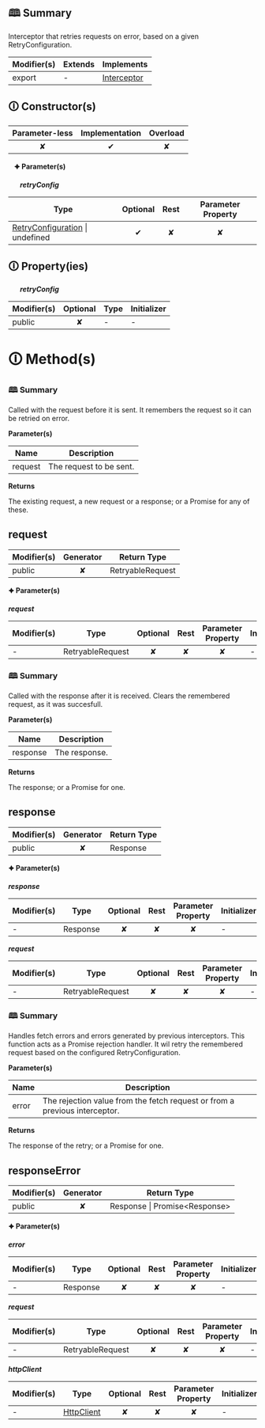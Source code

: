 ## &#128366; Summary

Interceptor that retries requests on error, based on a given RetryConfiguration.

| Modifier(s)                            | Extends                      | Implements                                    |
|----------------------------------------|------------------------------|-----------------------------------------------|
| export | - | [Interceptor](https://hamedfathi.gitbook.io/aurelia-2-doc-api/fetch-client/interface/interfaces/interceptor) |

## &#128712; Constructor(s)

| Parameter-less                         | Implementation                          | Overload                          |
|:--------------------------------------:|:---------------------------------------:|:---------------------------------:|
| ✘ | ✔ | ✘ |

&nbsp;&nbsp; **&#128966; Parameter(s)**

&nbsp;&nbsp;&nbsp;&nbsp;&nbsp; _**retryConfig**_

| Type                        | Optional                           | Rest                          | Parameter Property                          |
|-----------------------------|:----------------------------------:|:-----------------------------:|:-------------------------------------------:|
| [RetryConfiguration](https://hamedfathi.gitbook.io/aurelia-2-doc-api/fetch-client/interface/interfaces/retryconfiguration) &#124; undefined | ✔  | ✘ | ✘ |

## &#128712; Property(ies)

&nbsp;&nbsp;&nbsp;&nbsp;&nbsp; _**retryConfig**_

| Modifier(s)                               | Optional                           | Type                        | Initializer                       |
|-------------------------------------------|:----------------------------------:|-----------------------------|-----------------------------------|
| public | ✘ | - | - |

# &#128712; Method(s)

### &#128366; Summary

Called with the request before it is sent. It remembers the request so it can be retried on error.

**Parameter(s)**

| Name    | Description              |
| ------- | ------------------------ |
| request |  The request to be sent. |

**Returns**

The existing request, a new request or a response; or a Promise for any of these.

## request

| Modifier(s)                              | Generator                          | Return Type                       |
|------------------------------------------|:----------------------------------:|-----------------------------------|
| public | ✘ | RetryableRequest |

**&#128966; Parameter(s)**

_**request**_

| Modifier(s)                              | Type                        | Optional                           | Rest                          | Parameter Property                          | Initializer                       |
|------------------------------------------|-----------------------------|:----------------------------------:|:-----------------------------:|:-------------------------------------------:|-----------------------------------|
| - | RetryableRequest | ✘  | ✘ | ✘ | - |

### &#128366; Summary

Called with the response after it is received. Clears the remembered request, as it was succesfull.

**Parameter(s)**

| Name     | Description    |
| -------- | -------------- |
| response |  The response. |

**Returns**

The response; or a Promise for one.

## response

| Modifier(s)                              | Generator                          | Return Type                       |
|------------------------------------------|:----------------------------------:|-----------------------------------|
| public | ✘ | Response |

**&#128966; Parameter(s)**

_**response**_

| Modifier(s)                              | Type                        | Optional                           | Rest                          | Parameter Property                          | Initializer                       |
|------------------------------------------|-----------------------------|:----------------------------------:|:-----------------------------:|:-------------------------------------------:|-----------------------------------|
| - | Response | ✘  | ✘ | ✘ | - |

_**request**_

| Modifier(s)                              | Type                        | Optional                           | Rest                          | Parameter Property                          | Initializer                       |
|------------------------------------------|-----------------------------|:----------------------------------:|:-----------------------------:|:-------------------------------------------:|-----------------------------------|
| - | RetryableRequest | ✘  | ✘ | ✘ | - |

### &#128366; Summary

Handles fetch errors and errors generated by previous interceptors. This
function acts as a Promise rejection handler. It wil retry the remembered request based on the
configured RetryConfiguration.

**Parameter(s)**

| Name  | Description                                                                 |
| ----- | --------------------------------------------------------------------------- |
| error |  The rejection value from the fetch request or from a previous interceptor. |

**Returns**

The response of the retry; or a Promise for one.

## responseError

| Modifier(s)                              | Generator                          | Return Type                       |
|------------------------------------------|:----------------------------------:|-----------------------------------|
| public | ✘ | Response &#124; Promise&lt;Response&gt; |

**&#128966; Parameter(s)**

_**error**_

| Modifier(s)                              | Type                        | Optional                           | Rest                          | Parameter Property                          | Initializer                       |
|------------------------------------------|-----------------------------|:----------------------------------:|:-----------------------------:|:-------------------------------------------:|-----------------------------------|
| - | Response | ✘  | ✘ | ✘ | - |

_**request**_

| Modifier(s)                              | Type                        | Optional                           | Rest                          | Parameter Property                          | Initializer                       |
|------------------------------------------|-----------------------------|:----------------------------------:|:-----------------------------:|:-------------------------------------------:|-----------------------------------|
| - | RetryableRequest | ✘  | ✘ | ✘ | - |

_**httpClient**_

| Modifier(s)                              | Type                        | Optional                           | Rest                          | Parameter Property                          | Initializer                       |
|------------------------------------------|-----------------------------|:----------------------------------:|:-----------------------------:|:-------------------------------------------:|-----------------------------------|
| - | [HttpClient](https://hamedfathi.gitbook.io/aurelia-2-doc-api/fetch-client/class/http-client/httpclient) | ✘  | ✘ | ✘ | - |